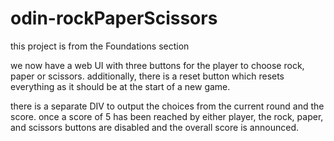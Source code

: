 # odin-rockPaperScissors

this project is from the Foundations section

we now have a web UI with three buttons for the player to choose rock, paper or scissors.
additionally, there is a reset button which resets everything as it should be at the start
of a new game.

there is a separate DIV to output the choices from the current round and the score. once a
score of 5 has been reached by either player, the rock, paper, and scissors buttons are
disabled and the overall score is announced.
